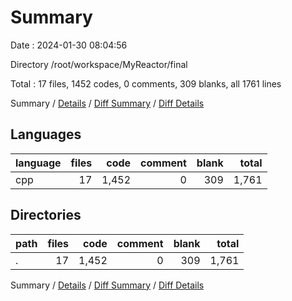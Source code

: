 # Summary

Date : 2024-01-30 08:04:56

Directory /root/workspace/MyReactor/final

Total : 17 files,  1452 codes, 0 comments, 309 blanks, all 1761 lines

Summary / [Details](details.md) / [Diff Summary](diff.md) / [Diff Details](diff-details.md)

## Languages
| language | files | code | comment | blank | total |
| :--- | ---: | ---: | ---: | ---: | ---: |
| cpp | 17 | 1,452 | 0 | 309 | 1,761 |

## Directories
| path | files | code | comment | blank | total |
| :--- | ---: | ---: | ---: | ---: | ---: |
| . | 17 | 1,452 | 0 | 309 | 1,761 |

Summary / [Details](details.md) / [Diff Summary](diff.md) / [Diff Details](diff-details.md)